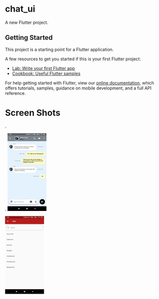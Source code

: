 # chat_ui

A new Flutter project.

## Getting Started

This project is a starting point for a Flutter application.

A few resources to get you started if this is your first Flutter project:

- [Lab: Write your first Flutter app](https://flutter.dev/docs/get-started/codelab)
- [Cookbook: Useful Flutter samples](https://flutter.dev/docs/cookbook)

For help getting started with Flutter, view our
[online documentation](https://flutter.dev/docs), which offers tutorials,
samples, guidance on mobile development, and a full API reference.

# Screen Shots
<img src="screenshots/chat_screen.jpg" style="zoom:25%;" />

<img src="screenshots/calls_screen.jpg" style="zoom:25%;" /> <img src="screenshots/single_chat_screen.jpg" style="zoom:25%;" />

<img src="screenshots/search.jpg" style="zoom:25%;" />
